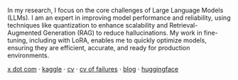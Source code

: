 In my research, I focus on the core challenges of Large Language Models (LLMs). I am an expert in improving model performance and reliability, using techniques like quantization to enhance scalability and Retrieval-Augmented Generation (RAG) to reduce hallucinations. My work in fine-tuning, including with LoRA, enables me to quickly optimize models, ensuring they are efficient, accurate, and ready for production environments.

[x dot com](https://x.com/CllTheCoder) ⋅ [kaggle](https://www.kaggle.com/carloscll) ⋅ [cv](https://drive.google.com/file/d/1rOAT7LlJDYMnf0Beh9Xpa7VKlH0ivbT_/view?usp=sharing) ⋅ [cv of failures](https://drive.google.com/file/d/1rUWMwI5iZlwFymLMd24yHOgO_NVNaEEH/view?usp=sharing) ⋅ [blog](https://carlosxlima.super.site/)  ⋅  [huggingface](https://huggingface.co/CASLL)
